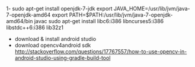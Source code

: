 1- sudo apt-get install openjdk-7-jdk
export JAVA_HOME=/usr/lib/jvm/java-7-openjdk-amd64
export PATH=$PATH:/usr/lib/jvm/java-7-openjdk-amd64/bin
javac
sudo apt-get install libc6:i386 libncurses5:i386 libstdc++6:i386 lib32z1


- download & install android studio
- download opencv4android sdk
http://stackoverflow.com/questions/17767557/how-to-use-opencv-in-android-studio-using-gradle-build-tool


